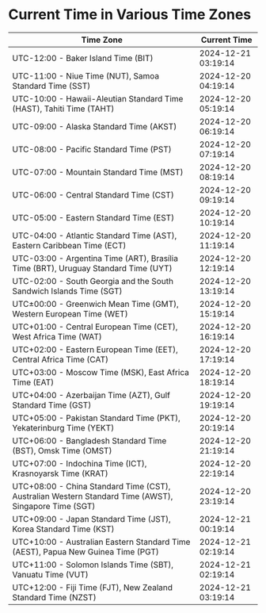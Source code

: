 # Current Time in Various Time Zones

| Time Zone | Current Time |
|-----------|--------------|
| UTC-12:00 - Baker Island Time (BIT) | 2024-12-21 03:19:14 |
| UTC-11:00 - Niue Time (NUT), Samoa Standard Time (SST) | 2024-12-20 04:19:14 |
| UTC-10:00 - Hawaii-Aleutian Standard Time (HAST), Tahiti Time (TAHT) | 2024-12-20 05:19:14 |
| UTC-09:00 - Alaska Standard Time (AKST) | 2024-12-20 06:19:14 |
| UTC-08:00 - Pacific Standard Time (PST) | 2024-12-20 07:19:14 |
| UTC-07:00 - Mountain Standard Time (MST) | 2024-12-20 08:19:14 |
| UTC-06:00 - Central Standard Time (CST) | 2024-12-20 09:19:14 |
| UTC-05:00 - Eastern Standard Time (EST) | 2024-12-20 10:19:14 |
| UTC-04:00 - Atlantic Standard Time (AST), Eastern Caribbean Time (ECT) | 2024-12-20 11:19:14 |
| UTC-03:00 - Argentina Time (ART), Brasília Time (BRT), Uruguay Standard Time (UYT) | 2024-12-20 12:19:14 |
| UTC-02:00 - South Georgia and the South Sandwich Islands Time (SGT) | 2024-12-20 13:19:14 |
| UTC±00:00 - Greenwich Mean Time (GMT), Western European Time (WET) | 2024-12-20 15:19:14 |
| UTC+01:00 - Central European Time (CET), West Africa Time (WAT) | 2024-12-20 16:19:14 |
| UTC+02:00 - Eastern European Time (EET), Central Africa Time (CAT) | 2024-12-20 17:19:14 |
| UTC+03:00 - Moscow Time (MSK), East Africa Time (EAT) | 2024-12-20 18:19:14 |
| UTC+04:00 - Azerbaijan Time (AZT), Gulf Standard Time (GST) | 2024-12-20 19:19:14 |
| UTC+05:00 - Pakistan Standard Time (PKT), Yekaterinburg Time (YEKT) | 2024-12-20 20:19:14 |
| UTC+06:00 - Bangladesh Standard Time (BST), Omsk Time (OMST) | 2024-12-20 21:19:14 |
| UTC+07:00 - Indochina Time (ICT), Krasnoyarsk Time (KRAT) | 2024-12-20 22:19:14 |
| UTC+08:00 - China Standard Time (CST), Australian Western Standard Time (AWST), Singapore Time (SGT) | 2024-12-20 23:19:14 |
| UTC+09:00 - Japan Standard Time (JST), Korea Standard Time (KST) | 2024-12-21 00:19:14 |
| UTC+10:00 - Australian Eastern Standard Time (AEST), Papua New Guinea Time (PGT) | 2024-12-21 02:19:14 |
| UTC+11:00 - Solomon Islands Time (SBT), Vanuatu Time (VUT) | 2024-12-21 02:19:14 |
| UTC+12:00 - Fiji Time (FJT), New Zealand Standard Time (NZST) | 2024-12-21 03:19:14 |
